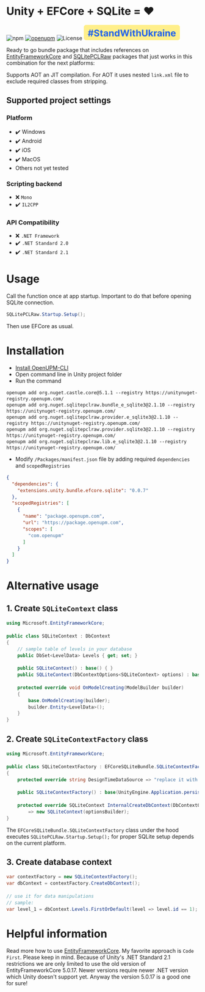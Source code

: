 # Unity + EFCore + SQLite = ❤️

![npm](https://img.shields.io/npm/v/extensions.unity.bundle.efcore.sqlite) [![openupm](https://img.shields.io/npm/v/extensions.unity.bundle.efcore.sqlite?label=openupm&registry_uri=https://package.openupm.com)](https://openupm.com/packages/extensions.unity.bundle.efcore.sqlite/) ![License](https://img.shields.io/github/license/IvanMurzak/Unity-EFCore-SQLite) [![Stand With Ukraine](https://raw.githubusercontent.com/vshymanskyy/StandWithUkraine/main/badges/StandWithUkraine.svg)](https://stand-with-ukraine.pp.ua)

Ready to go bundle package that includes references on [EntityFrameworkCore](https://github.com/dotnet/efcore) and [SQLitePCLRaw](https://github.com/ericsink/SQLitePCL.raw) packages that just works in this combination for the next platforms:

Supports AOT an JIT compilation. For AOT it uses nested `link.xml` file to exclude required classes from stripping.

## Supported project settings

### Platform

- ✔️ Windows
- ✔️ Android
- ✔️ iOS
- ✔️ MacOS
- Others not yet tested

### Scripting backend

- ❌ `Mono`
- ✔️ `IL2CPP`

### API Compatibility

- ❌ `.NET Framework`
- ✔️ `.NET Standard 2.0`
- ✔️ `.NET Standard 2.1`

# Usage

Call the function once at app startup. Important to do that before opening SQLite connection.

```C#
SQLitePCLRaw.Startup.Setup();
```

Then use EFCore as usual.

# Installation

- [Install OpenUPM-CLI](https://github.com/openupm/openupm-cli#installation)
- Open command line in Unity project folder
- Run the command

``` CLI
openupm add org.nuget.castle.core@5.1.1 --registry https://unitynuget-registry.openupm.com/
openupm add org.nuget.sqlitepclraw.bundle_e_sqlite3@2.1.10 --registry https://unitynuget-registry.openupm.com/
openupm add org.nuget.sqlitepclraw.provider.e_sqlite3@2.1.10 --registry https://unitynuget-registry.openupm.com/
openupm add org.nuget.sqlitepclraw.provider.sqlite3@2.1.10 --registry https://unitynuget-registry.openupm.com/
openupm add org.nuget.sqlitepclraw.lib.e_sqlite3@2.1.10 --registry https://unitynuget-registry.openupm.com/

```

- Modify `/Packages/manifest.json` file by adding required `dependencies` and `scopedRegistries`

```json
{
  "dependencies": {
    "extensions.unity.bundle.efcore.sqlite": "0.0.7"
  },
  "scopedRegistries": [
    {
      "name": "package.openupm.com",
      "url": "https://package.openupm.com",
      "scopes": [
        "com.openupm"
      ]
    }
  ]
}
```

# Alternative usage

## 1. Create `SQLiteContext` class

```C#
using Microsoft.EntityFrameworkCore;

public class SQLiteContext : DbContext
{
    // sample table of levels in your database
    public DbSet<LevelData> Levels { get; set; }

    public SQLiteContext() : base() { }
    public SQLiteContext(DbContextOptions<SQLiteContext> options) : base(options) { }

    protected override void OnModelCreating(ModelBuilder builder)
    {
        base.OnModelCreating(builder);
        builder.Entity<LevelData>();
    }
}
```

## 2. Create `SQLiteContextFactory` class

```C#
using Microsoft.EntityFrameworkCore;

public class SQLiteContextFactory : EFCoreSQLiteBundle.SQLiteContextFactory<SQLiteContext>
{
    protected override string DesignTimeDataSource => "replace it with path to design time database";

    public SQLiteContextFactory() : base(UnityEngine.Application.persistentDataPath, "data.db") { }

    protected override SQLiteContext InternalCreateDbContext(DbContextOptions<SQLiteContext> optionsBuilder)
        => new SQLiteContext(optionsBuilder);
}
```

The `EFCoreSQLiteBundle.SQLiteContextFactory` class under the hood executes `SQLitePCLRaw.Startup.Setup();` for proper SQLite setup depends on the current platform.

## 3. Create database context

```C#
var contextFactory = new SQLiteContextFactory();
var dbContext = contextFactory.CreateDbContext();

// use it for data manipulations
// sample:
var level_1 = dbContext.Levels.FirstOrDefault(level => level.id == 1);
```

# Helpful information

Read more how to use [EntityFrameworkCore](https://learn.microsoft.com/en-us/ef/ef6/get-started?redirectedfrom=MSDN). My favorite approach is `Code First`.
Please keep in mind. Because of Unity's .NET Standard 2.1 restrictions we are only limited to use the old version of EntityFrameworkCore 5.0.17. Newer versions require newer .NET version which Unity doesn't support yet. Anyway the version 5.0.17 is a good one for sure!
